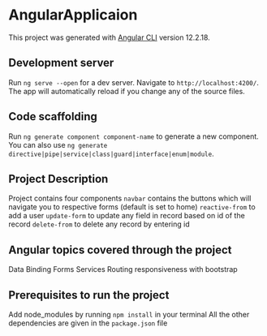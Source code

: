 # AngularApplicaion

This project was generated with [Angular CLI](https://github.com/angular/angular-cli) version 12.2.18.

## Development server

Run `ng serve --open` for a dev server. Navigate to `http://localhost:4200/`. The app will automatically reload if you change any of the source files.

## Code scaffolding

Run `ng generate component component-name` to generate a new component. You can also use `ng generate directive|pipe|service|class|guard|interface|enum|module`.

## Project Description

Project contains four components
`navbar` contains the buttons which will navigate you to respective forms (default is set to home)
`reactive-from` to add a user
`update-form` to update any field in record based on id of the record
`delete-from` to delete any record by entering id

## Angular topics covered through the project

Data Binding
Forms
Services
Routing
responsiveness with bootstrap

## Prerequisites to run the project

Add node_modules by running `npm install` in your terminal
All the other dependencies are given in the `package.json` file
